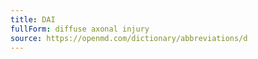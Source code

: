 ```yaml
---
title: DAI
fullForm: diffuse axonal injury
source: https://openmd.com/dictionary/abbreviations/d
---
```

